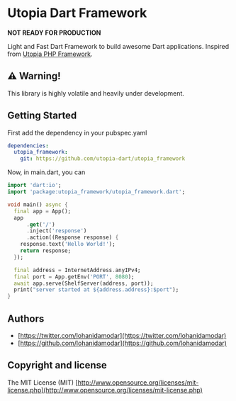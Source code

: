 # Utopia Dart Framework

**NOT READY FOR PRODUCTION**

Light and Fast Dart Framework to build awesome Dart applications. Inspired from [Utopia PHP Framework](https://github.com/utopia-php/framework).

## ⚠️ Warning!

This library is highly volatile and heavily under development.

## Getting Started

First add the dependency in your pubspec.yaml

```yaml
dependencies:
  utopia_framework:
    git: https://github.com/utopia-dart/utopia_framework
```

Now, in main.dart, you can

```dart
import 'dart:io';
import 'package:utopia_framework/utopia_framework.dart';

void main() async {
  final app = App();
  app
      .get('/')
      .inject('response')
      .action((Response response) {
    response.text('Hello World!');
    return response;
  });

  final address = InternetAddress.anyIPv4;
  final port = App.getEnv('PORT', 8080);
  await app.serve(ShelfServer(address, port));
  print("server started at ${address.address}:$port");
}
```

## Authors

- [https://twitter.com/lohanidamodar](https://twitter.com/lohanidamodar)
- [https://github.com/lohanidamodar](https://github.com/lohanidamodar)

## Copyright and license

The MIT License (MIT) [http://www.opensource.org/licenses/mit-license.php](http://www.opensource.org/licenses/mit-license.php)
